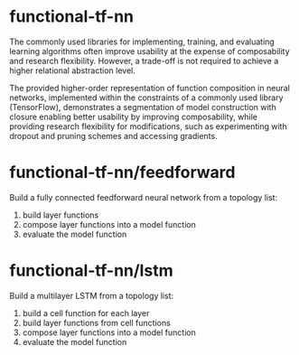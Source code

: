 # functional-tf-nn

The commonly used libraries for implementing, training, and evaluating learning algorithms often improve usability at the expense of composability and research flexibility. However, a trade-off is not required to achieve a higher relational abstraction level.

The provided higher-order representation of function composition in neural networks, implemented within the constraints of a commonly used library (TensorFlow), demonstrates a segmentation of model construction with closure enabling better usability by improving composability, while providing research flexibility for modifications, such as experimenting with dropout and pruning schemes and accessing gradients.

# functional-tf-nn/feedforward
Build a fully connected feedforward neural network from a topology list:

1) build layer functions
2) compose layer functions into a model function
3) evaluate the model function

# functional-tf-nn/lstm
Build a multilayer LSTM from a topology list: 

1) build a cell function for each layer
2) build layer functions from cell functions
3) compose layer functions into a model function 
4) evaluate the model function


